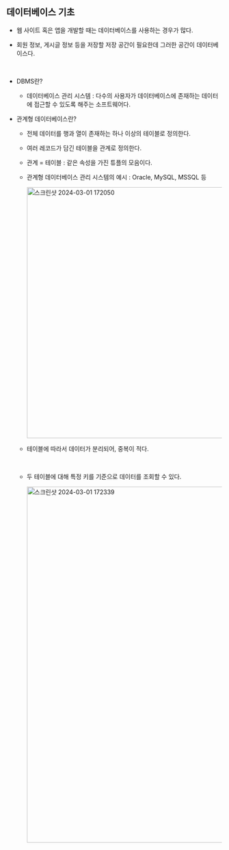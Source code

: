 ## 데이터베이스 기초

- 웹 사이트 혹은 앱을 개발할 때는 데이터베이스를 사용하는 경우가 많다.

- 회원 정보, 게시글 정보 등을 저장할 저장 공간이 필요한데 그러한 공간이 데이터베이스다.

<br />

- DBMS란?

  - 데이터베이스 관리 시스템 : 다수의 사용자가 데이터베이스에 존재하는 데이터에 접근할 수 있도록 해주는 소프트웨어다.

- 관계형 데이터베이스란?

  - 전체 데이터를 행과 열이 존재하는 하나 이상의 테이블로 정의한다.

  - 여러 레코드가 담긴 테이블을 관계로 정의한다.

  - 관계 = 테이블 : 같은 속성을 가진 튜플의 모음이다.

  - 관계형 데이터베이스 관리 시스템의 예시 : Oracle, MySQL, MSSQL 등

    <img width="586" alt="스크린샷 2024-03-01 172050" src="https://github.com/yookeunbyul/cs-study/assets/91243651/5cfc812c-c196-4874-8bd4-1faa44f3b91e">

  - 테이블에 따라서 데이터가 분리되어, 중복이 적다.

    <br />

  - 두 테이블에 대해 특정 키를 기준으로 데이터를 조회할 수 있다.

    <img width="831" alt="스크린샷 2024-03-01 172339" src="https://github.com/yookeunbyul/cs-study/assets/91243651/b28c9dc1-0de7-414a-a2c8-5e2e75e24444">

